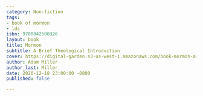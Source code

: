 ```yaml
---
category: Non-fiction
tags:
- book of mormon
- lds
isbn: 9780842500326
layout: book
title: Mormon
subtitle: A Brief Theological Introduction
cover: https://digital-garden.s3-us-west-1.amazonaws.com/book-mormon-a-brief-theological-introduction.jpg
author: Adam Miller
author_last: Miller
date: 2020-12-18 23:00:00 -0800
published: false

---
```


